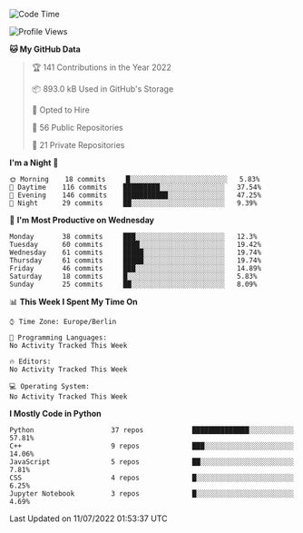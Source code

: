 <!--START_SECTION:waka-->
![Code Time](http://img.shields.io/badge/Code%20Time-0%20secs-blue)

![Profile Views](http://img.shields.io/badge/Profile%20Views-1-blue)

**🐱 My GitHub Data** 

> 🏆 141 Contributions in the Year 2022
 > 
> 📦 893.0 kB Used in GitHub's Storage 
 > 
> 💼 Opted to Hire
 > 
> 📜 56 Public Repositories 
 > 
> 🔑 21 Private Repositories  
 > 
**I'm a Night 🦉** 

```text
🌞 Morning    18 commits     █░░░░░░░░░░░░░░░░░░░░░░░░   5.83% 
🌆 Daytime    116 commits    █████████░░░░░░░░░░░░░░░░   37.54% 
🌃 Evening    146 commits    ███████████░░░░░░░░░░░░░░   47.25% 
🌙 Night      29 commits     ██░░░░░░░░░░░░░░░░░░░░░░░   9.39%

```
📅 **I'm Most Productive on Wednesday** 

```text
Monday       38 commits     ███░░░░░░░░░░░░░░░░░░░░░░   12.3% 
Tuesday      60 commits     ████░░░░░░░░░░░░░░░░░░░░░   19.42% 
Wednesday    61 commits     █████░░░░░░░░░░░░░░░░░░░░   19.74% 
Thursday     61 commits     █████░░░░░░░░░░░░░░░░░░░░   19.74% 
Friday       46 commits     ███░░░░░░░░░░░░░░░░░░░░░░   14.89% 
Saturday     18 commits     █░░░░░░░░░░░░░░░░░░░░░░░░   5.83% 
Sunday       25 commits     ██░░░░░░░░░░░░░░░░░░░░░░░   8.09%

```


📊 **This Week I Spent My Time On** 

```text
⌚︎ Time Zone: Europe/Berlin

💬 Programming Languages: 
No Activity Tracked This Week

🔥 Editors: 
No Activity Tracked This Week

💻 Operating System: 
No Activity Tracked This Week

```

**I Mostly Code in Python** 

```text
Python                   37 repos            ██████████████░░░░░░░░░░░   57.81% 
C++                      9 repos             ███░░░░░░░░░░░░░░░░░░░░░░   14.06% 
JavaScript               5 repos             ██░░░░░░░░░░░░░░░░░░░░░░░   7.81% 
CSS                      4 repos             █░░░░░░░░░░░░░░░░░░░░░░░░   6.25% 
Jupyter Notebook         3 repos             █░░░░░░░░░░░░░░░░░░░░░░░░   4.69%

```



 Last Updated on 11/07/2022 01:53:37 UTC
<!--END_SECTION:waka-->　　
